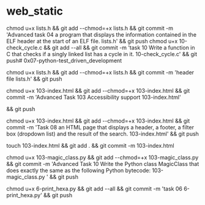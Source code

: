 # web_static
chmod u+x lists.h && git add --chmod=+x lists.h && git commit -m 'Advanced task 04 a program that displays the information contained in the ELF header at the start of an ELF file. lists.h' && git push
chmod u+x 10-check_cycle.c && git add --all && git commit -m 'task 10 Write a function in C that checks if a singly linked list has a cycle in it. 10-check_cycle.c' && git push# 0x07-python-test_driven_development

chmod u+x lists.h && git add --chmod=+x lists.h && git commit -m 'header file lists.h' && git push

chmod u+x 103-index.html && git add --chmod=+x 103-index.html && git commit -m 'Advanced Task 103 Accessibility support 103-index.html'

&& git push

chmod u+x 103-index.html && git add --chmod=+x 103-index.html && git commit -m 'Task 08 an HTML page that displays a header, a footer, a filter box (dropdown list) and the result of the search. 103-index.html'
 && git push

touch 103-index.html && git add . && git commit -m 103-index.html


chmod u+x 103-magic_class.py && git add --chmod=+x 103-magic_class.py && git commit -m 'Advanced Task 10 Write the Python class MagicClass that does exactly the same as the following Python bytecode: 103-magic_class.py ' && git push

chmod u+x 6-print_hexa.py && git add --all && git commit -m 'task 06 6-print_hexa.py' && git push
